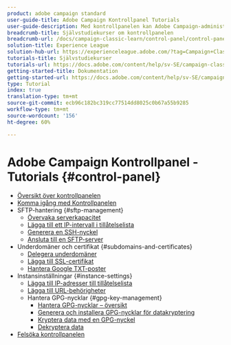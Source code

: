 ```yaml
---
product: adobe campaign standard
user-guide-title: Adobe Campaign Kontrollpanel Tutorials
user-guide-description: Med kontrollpanelen kan Adobe Campaign-administratörer övervaka viktiga resurser och utföra administrativa uppgifter, som att hantera SFTP-lagring per instans eller tillåtelselista IP-adresser.
breadcrumb-title: Självstudiekurser om kontrollpanelen
breadcrumb-url: /docs/campaign-classic-learn/control-panel/control-panel-overview.html
solution-title: Experience League
solution-hub-url: https://experienceleague.adobe.com/?tag=Campaign+Classic#recommended/solutions/campaign
tutorials-title: Självstudiekurser
tutorials-url: https://docs.adobe.com/content/help/sv-SE/campaign-classic-learn/tutorials/overview.html
getting-started-title: Dokumentation
getting-started-url: https://docs.adobe.com/content/help/sv-SE/campaign-classic/using/getting-started/starting-with-adobe-campaign/about-adobe-campaign-classic.html
type: Tutorial
index: true
translation-type: tm+mt
source-git-commit: ecb96c182bc319cc77514dd8025c0b67a55b9285
workflow-type: tm+mt
source-wordcount: '156'
ht-degree: 60%

---
```



# Adobe Campaign Kontrollpanel - Tutorials {#control-panel}

+ [Översikt över kontrollpanelen](/help/control-panel-tutorials/control-panel-overview.md)
+ [Komma igång med Kontrollpanelen](/help/control-panel-tutorials/getting-started-with-the-control-panel.md)
+ SFTP-hantering {#sftp-management}
   + [Övervaka serverkapacitet](/help/control-panel-tutorials/sftp-management/monitoring-server-capacity.md)
   + [Lägga till ett IP-intervall i tillåtelselista](/help/control-panel-tutorials/sftp-management/adding-ip-range-to-allow-list.md)
   + [Generera en SSH-nyckel](/help/control-panel-tutorials/sftp-management/generate-ssh-key.md)
   + [Ansluta till en SFTP-server](/help/control-panel-tutorials/sftp-management/connect-to-sftp-server.md)
+ Underdomäner och certifikat {#subdomains-and-certificates}
   + [Delegera underdomäner](/help/control-panel-tutorials/subdomains-and-certificates/subdomain-delegation.md)
   + [Lägga till SSL-certifikat](/help/control-panel-tutorials/subdomains-and-certificates/adding-ssl-certificates.md)
   + [Hantera Google TXT-poster](/help/control-panel-tutorials/subdomains-and-certificates/google-txt-record-management.md)
+ Instansinställningar {#instance-settings}
   + [Lägga till IP-adresser till tillåtelselista](/help/control-panel-tutorials/instance-settings/ip-allow-listing.md)
   + [Lägga till URL-behörigheter](/help/control-panel-tutorials/instance-settings/adding-url-permissions.md)
   + Hantera GPG-nycklar {#gpg-key-management}
      + [Hantera GPG-nycklar – översikt](/help/control-panel-tutorials/instance-settings/gpg-key-management/gpg-key-management-overview.md)
      + [Generera och installera GPG-nycklar för datakryptering](/help/control-panel-tutorials/instance-settings/gpg-key-management/generating-and-installing-gpg-keys-for-data-encryption.md)
      + [Kryptera data med en GPG-nyckel](/help/control-panel-tutorials/instance-settings/gpg-key-management/using-a-gpg-key-to-encrypt-data.md)
      + [Dekryptera data](/help/control-panel-tutorials/instance-settings/gpg-key-management/decrypting-data.md)
+ [Felsöka kontrollpanelen](/help/control-panel-tutorials/trouble-shooting.md)
